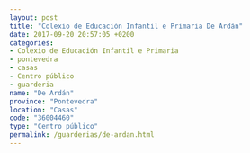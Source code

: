 ```yaml
---
layout: post
title: "Colexio de Educación Infantil e Primaria De Ardán"
date: 2017-09-20 20:57:05 +0200
categories:
- Colexio de Educación Infantil e Primaria
- pontevedra
- casas
- Centro público
- guarderia
name: "De Ardán"
province: "Pontevedra"
location: "Casas"
code: "36004460"
type: "Centro público"
permalink: /guarderias/de-ardan.html
---
```

